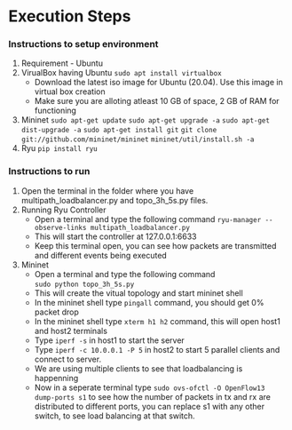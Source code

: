 # Execution Steps 
### Instructions to setup environment
1. Requirement - Ubuntu 
2. VirualBox having Ubuntu
    `sudo apt install virtualbox`
    - Download the latest iso image for Ubuntu (20.04). Use this image in virtual box creation
    - Make sure you are alloting atleast 10 GB of space, 2 GB of RAM for functioning
3. Mininet
    `sudo apt-get update`
     `sudo apt-get upgrade -a`
     `sudo apt-get dist-upgrade -a`
     `sudo apt-get install git`
     `git clone git://github.com/mininet/mininet`
     `mininet/util/install.sh -a`
4. Ryu
    `pip install ryu`
### Instructions to run
1. Open the terminal in the folder where you have multipath_loadbalancer.py and topo_3h_5s.py files.
2. Running Ryu Controller
    - Open a terminal and type the following command 
        `ryu-manager --observe-links multipath_loadbalancer.py`
    - This will start the controller at 127.0.0.1:6633
    - Keep this terminal open, you can see how packets are transmitted and different events being executed
3. Mininet
    - Open a terminal and type the following command  
     `sudo python topo_3h_5s.py`
    - This will create the vitual topology and start mininet shell
    - In the mininet shell type `pingall` command, you should get 0% packet drop
    - In the mininet shell type `xterm h1 h2` command, this will open host1 and host2 terminals
    - Type `iperf -s` in host1 to start the server
    - Type `iperf -c 10.0.0.1 -P 5` in host2 to start 5 parallel clients and connect to server.
    - We are using multiple clients to see that loadbalancing is happenning
    - Now in a seperate terminal type `sudo ovs-ofctl -O OpenFlow13 dump-ports s1` to see how the number of packets in tx and rx are distributed to different ports, you can replace s1 with any other switch, to see load balancing at that switch.

